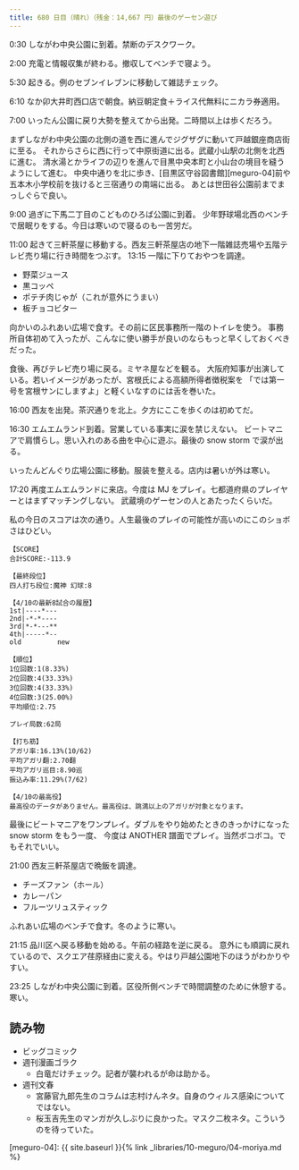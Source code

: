 ```yaml
---
title: 680 日目（晴れ）（残金：14,667 円）最後のゲーセン遊び
---
```


0:30 しながわ中央公園に到着。禁断のデスクワーク。

2:00 充電と情報収集が終わる。撤収してベンチで寝よう。

5:30 起きる。例のセブンイレブンに移動して雑誌チェック。

6:10 なか卯大井町西口店で朝食。納豆朝定食＋ライス代無料にニカラ券適用。

7:00 いったん公園に戻り大勢を整えてから出発。二時間以上は歩くだろう。

まずしながわ中央公園の北側の道を西に進んでジグザグに動いて戸越銀座商店街に至る。
それからさらに西に行って中原街道に出る。武蔵小山駅の北側を北西に進む。
清水湯とかライフの辺りを進んで目黒中央本町と小山台の境目を縫うようにして進む。
中央中通りを北に歩き、[目黒区守谷図書館][meguro-04]前や五本木小学校前を抜けると三宿通りの南端に出る。
あとは世田谷公園前までまっしぐらで良い。

9:00 過ぎに下馬二丁目のこどものひろば公園に到着。
少年野球場北西のベンチで居眠りをする。今日は寒いので寝るのも一苦労だ。

11:00 起きて三軒茶屋に移動する。西友三軒茶屋店の地下一階雑誌売場や五階テレビ売り場に行き時間をつぶす。
13:15 一階に下りておやつを調達。

* 野菜ジュース
* 黒コッペ
* ポテチ肉じゃが（これが意外にうまい）
* 板チョコビター

向かいのふれあい広場で食す。その前に区民事務所一階のトイレを使う。
事務所自体初めて入ったが、こんなに使い勝手が良いのならもっと早くしておくべきだった。

食後、再びテレビ売り場に戻る。ミヤネ屋などを観る。
大阪府知事が出演している。若いイメージがあったが、宮根氏による高額所得者徴税案を
「では第一号を宮根サンにしますよ」と軽くいなすのには舌を巻いた。

16:00 西友を出発。茶沢通りを北上。夕方にここを歩くのは初めてだ。

16:30 エムエムランド到着。営業している事実に涙を禁じえない。
ビートマニアで肩慣らし。思い入れのある曲を中心に遊ぶ。最後の snow storm で涙が出る。

いったんどんぐり広場公園に移動。服装を整える。店内は暑いが外は寒い。

17:20 再度エムエムランドに来店。今度は MJ をプレイ。七都道府県のプレイヤーとはまずマッチングしない。
武蔵境のゲーセンの人とあたったくらいだ。

私の今日のスコアは次の通り。人生最後のプレイの可能性が高いのにこのショボさはひどい。

```text
【SCORE】
合計SCORE:-113.9  

【最終段位】      
四人打ち段位:魔神 幻球:8

【4/10の最新8試合の履歴】
1st|----*---
2nd|-*-*----
3rd|*-*---**
4th|-----*--
old         new

【順位】
1位回数:1(8.33%)
2位回数:4(33.33%)
3位回数:4(33.33%)
4位回数:3(25.00%)
平均順位:2.75

プレイ局数:62局

【打ち筋】
アガリ率:16.13%(10/62)
平均アガリ翻:2.70翻
平均アガリ巡目:8.90巡
振込み率:11.29%(7/62)

【4/10の最高役】
最高役のデータがありません。最高役は、跳満以上のアガリが対象となります。
```

最後にビートマニアをワンプレイ。ダブルをやり始めたときのきっかけになった snow storm をもう一度、
今度は ANOTHER 譜面でプレイ。当然ボコボコ。でもそれでいい。

21:00 西友三軒茶屋店で晩飯を調達。

* チーズファン（ホール）
* カレーパン
* フルーツリュスティック

ふれあい広場のベンチで食す。冬のように寒い。

21:15 品川区へ戻る移動を始める。午前の経路を逆に戻る。
意外にも順調に戻れているので、スクエア荏原経由に変える。やはり戸越公園地下のほうがわかりやすい。

23:25 しながわ中央公園に到着。区役所側ベンチで時間調整のために休憩する。寒い。

## 読み物

* ビッグコミック
* 週刊漫画ゴラク
  * 白竜だけチェック。記者が襲われるが命は助かる。
* 週刊文春
  * 宮藤官九郎先生のコラムは志村けんネタ。自身のウィルス感染についてではない。
  * 桜玉吉先生のマンガが久しぶりに良かった。マスク二枚ネタ。こういうのを待っていた。

[meguro-04]: {{ site.baseurl }}{% link _libraries/10-meguro/04-moriya.md %}
